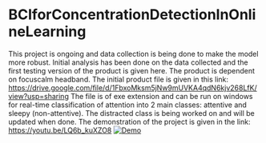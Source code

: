 # BCIforConcentrationDetectionInOnlineLearning
This project is ongoing and data collection is being done to make the model more robust. Initial analysis has been done on the data collected and the first testing version of the product is given here. The product is dependent on focuscalm headband. 
The initial product file is given in this link: https://drive.google.com/file/d/1FbxoMksm5jNw9mUVKA4qdN6kjv268LfK/view?usp=sharing
The file is of exe extension and can be run on windows for real-time classification of attention into 2 main classes: attentive and sleepy (non-attentive). The distracted class is being worked on and will be updated when done. 
The demonstration of the project is given in the link: https://youtu.be/LQ6b_kuXZO8
[![Demo](DemoAttentionGIF.gif)]([DemoAttention.mp4](https://youtu.be/dnkO_qrWpBk))
